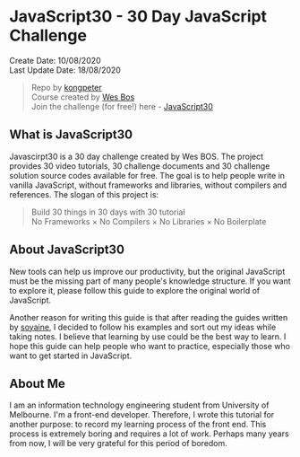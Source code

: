 # JavaScript30 - 30 Day JavaScript Challenge

 Create Date: 10/08/2020\
 Last Update Date: 18/08/2020

> Repo by [kongpeter](github.com/kongpeter)\
> Course created by [Wes Bos](https://github.com/wesbos)\
> Join the challenge (for free!) here - [JavaScript30](https://javascript30.com)


## What is JavaScript30

Javascirpt30 is a 30 day challenge created by Wes BOS. The project provides 30 video tutorials, 30 challenge documents and 30 challenge solution source codes available for free. The goal is to help people write in vanilla JavaScript, without frameworks and libraries, without compilers and references.
The slogan of this project is:
> Build 30 things in 30 days with 30  tutorial\
> No Frameworks × No Compilers × No Libraries × No Boilerplate




## About JavaScript30
New tools can help us improve our productivity, but the original JavaScript must be the missing part of many people's knowledge structure. If you want to explore it, please follow this guide to explore the original world of JavaScript.

Another reason for writing this guide is that after reading the guides written by [soyaine](https://github.com/soyaine), I decided to follow his examples and sort out my ideas while taking notes. I believe that learning by use could be the best way to learn. I hope this guide can help people who want to practice, especially those who want to get started in JavaScript.



## About Me
I am an information technology engineering student from University of Melbourne. I'm a front-end developer. Therefore, I wrote this tutorial for another purpose: to record my learning process of the front end. This process is extremely boring and requires a lot of work. Perhaps many years from now, I will be very grateful for this period of boredom.

